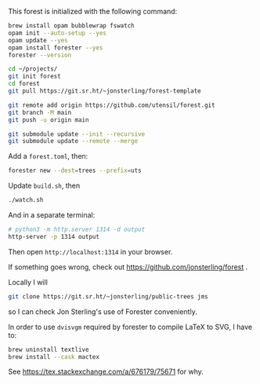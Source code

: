 This forest is initialized with the following command:

```bash
brew install opam bubblewrap fswatch
opam init --auto-setup --yes
opam update --yes
opam install forester --yes
forester --version

cd ~/projects/
git init forest
cd forest
git pull https://git.sr.ht/~jonsterling/forest-template

git remote add origin https://github.com/utensil/forest.git
git branch -M main
git push -u origin main

git submodule update --init --recursive
git submodule update --remote --merge
```

Add a `forest.toml`, then:

```bash
forester new --dest=trees --prefix=uts
```
Update `build.sh`, then

```bash
./watch.sh
```

And in a separate terminal:

```bash
# python3 -m http.server 1314 -d output
http-server -p 1314 output
```

Then open `http://localhost:1314` in your browser.

If something goes wrong, check out https://github.com/jonsterling/forest .

Locally I will

```bash
git clone https://git.sr.ht/~jonsterling/public-trees jms
```

so I can check Jon Sterling's use of Forester conveniently.

In order to use `dvisvgm` required by forester to compile LaTeX to SVG, I have to:

```bash
brew uninstall textlive
brew install --cask mactex
```

See https://tex.stackexchange.com/a/676179/75671 for why.
